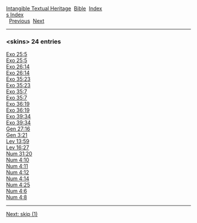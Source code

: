 [Intangible Textual Heritage](../../index)  [Bible](../index) 
[Index](index)   
[s Index](_s_)  
  [Previous](c10525)  [Next](c10527) 

------------------------------------------------------------------------

### &lt;skins&gt; 24 entries

[Exo 25:5](../kjv/exo025.htm#005)  
[Exo 25:5](../kjv/exo025.htm#005)  
[Exo 26:14](../kjv/exo026.htm#014)  
[Exo 26:14](../kjv/exo026.htm#014)  
[Exo 35:23](../kjv/exo035.htm#023)  
[Exo 35:23](../kjv/exo035.htm#023)  
[Exo 35:7](../kjv/exo035.htm#007)  
[Exo 35:7](../kjv/exo035.htm#007)  
[Exo 36:19](../kjv/exo036.htm#019)  
[Exo 36:19](../kjv/exo036.htm#019)  
[Exo 39:34](../kjv/exo039.htm#034)  
[Exo 39:34](../kjv/exo039.htm#034)  
[Gen 27:16](../kjv/gen027.htm#016)  
[Gen 3:21](../kjv/gen003.htm#021)  
[Lev 13:59](../kjv/lev013.htm#059)  
[Lev 16:27](../kjv/lev016.htm#027)  
[Num 31:20](../kjv/num031.htm#020)  
[Num 4:10](../kjv/num004.htm#010)  
[Num 4:11](../kjv/num004.htm#011)  
[Num 4:12](../kjv/num004.htm#012)  
[Num 4:14](../kjv/num004.htm#014)  
[Num 4:25](../kjv/num004.htm#025)  
[Num 4:6](../kjv/num004.htm#006)  
[Num 4:8](../kjv/num004.htm#008)  

------------------------------------------------------------------------

[Next: skip (1)](c10527)
